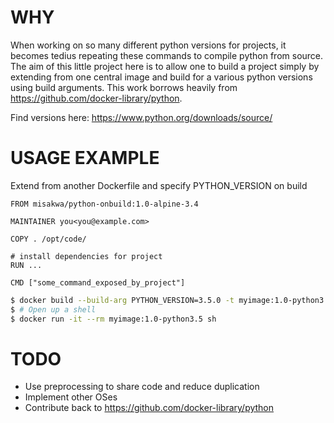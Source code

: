 WHY
===
When working on so many different python versions for projects, it becomes
tedius repeating these commands to compile python from source.
The aim of this little project here is to allow one to build a project simply by
extending from one central image and build for a various python versions using build arguments.
This work borrows heavily from https://github.com/docker-library/python.

Find versions here: https://www.python.org/downloads/source/


USAGE EXAMPLE
=============
Extend from another Dockerfile and specify PYTHON_VERSION on build

```
FROM misakwa/python-onbuild:1.0-alpine-3.4

MAINTAINER you<you@example.com>

COPY . /opt/code/

# install dependencies for project
RUN ...

CMD ["some_command_exposed_by_project"]
```

```sh
$ docker build --build-arg PYTHON_VERSION=3.5.0 -t myimage:1.0-python3.5 --rm --force-rm .
$ # Open up a shell
$ docker run -it --rm myimage:1.0-python3.5 sh
```

TODO
====
- Use preprocessing to share code and reduce duplication
- Implement other OSes
- Contribute back to https://github.com/docker-library/python
